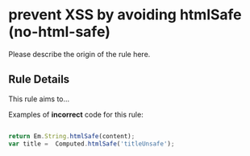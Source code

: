 # prevent XSS by avoiding htmlSafe (no-html-safe)

Please describe the origin of the rule here.


## Rule Details

This rule aims to...

Examples of **incorrect** code for this rule:

```js

return Em.String.htmlSafe(content);
var title =  Computed.htmlSafe('titleUnsafe');

```
